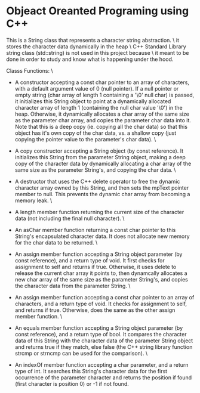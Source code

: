 # Objeact Oreanted Programing using C++

This is a String class that represents a character string abstraction. \\
it stores the character data dynamically in the heap \\
 C++ Standard Library string class (std::string) is not used in this project because  \\
 it meant to be done in order to study and know what is happening under the hood.



Classs Functions: \\


* A constructor accepting a const char pointer to an array of characters, with a default argument value of 0 (null pointer). If a null pointer or empty string (char array of length 1 containing a '\0' null char) is passed, it initializes this String object to point at a dynamically allocated character array of length 1  (containing the null char value '\0') in the heap. Otherwise, it dynamically allocates a char array of the same size as the parameter char array, and copies the parameter char data into it. Note that this is a deep copy (ie. copying all the char data) so that this object has it's own copy of the char data, vs. a shallow copy (just copying the pointer value to the parameter's char data). \\

* A copy constructor accepting a String object (by const reference). It initializes this String from the parameter String object, making a deep copy of the character data by dynamically allocating a char array of the same size as the parameter String's, and copying the char data. \\

* A destructor that uses the C++ delete operator to free the dynamic character array owned by this String, and then sets the mpText pointer member to null. This prevents the dynamic char array from becoming a memory leak. \\

* A length member function returning the current size of the character data (not including the final null character). \\ 

* An asChar member function returning a const char pointer to this String's encapsulated character data. It does not allocate new memory for the char data to be returned. \\

* An assign member function accepting a String object parameter (by const reference), and a return type of void. It first checks for assignment to self and returns if true.  Otherwise, it uses delete to  release the current char array it points to, then dynamcally allocates a new char array of the same size as the parameter String's, and copies the character data from the parameter String. \\

* An assign member function accepting a const char pointer to an array of characters, and a return type of void. It checks for assignment to self, and returns if true. Otherwise,  does the same as the other assign member function. \\

* An equals member function accepting a String object parameter (by const reference), and a return type of bool. It compares the character data of this String with the character data of the parameter String object and returns true if they match, else false (the C++ string library function strcmp or strncmp can be used for the comparison). \\

* An indexOf member function accepting a char parameter, and a return type of int.  It searches this String's character data for the first occurrence of the parameter character and returns the position if found (first character is position 0) or -1 if not found.

